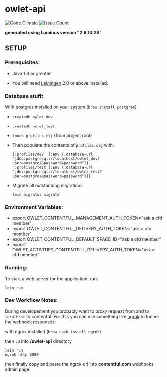 # owlet-api

[![Code Climate](https://codeclimate.com/github/codefordenver/owlet-api/badges/gpa.svg)](https://codeclimate.com/github/codefordenver/owlet-api)
[![Issue Count](https://codeclimate.com/github/codefordenver/owlet-api/badges/issue_count.svg)](https://codeclimate.com/github/codefordenver/owlet-api)

**generated using Luminus version "2.9.10.26"**

## SETUP


### Prerequisites:

- Java 1.8 or greater

- You will need [Leiningen][1] 2.0 or above installed.

### Database stuff:

With postgres installed on your system (`brew install postgres`)

- `createdb owlet_dev`
- `createdb owlet_test`
- `touch profiles.clj` (from project root)


- Then populate the contents of `profiles.clj` with:

	```
	{:profiles/dev  {:env {:database-url "jdbc:postgresql://localhost/owlet_dev?user=postgres&password=password"}}
	 :profiles/test {:env {:database-url "jdbc:postgresql://localhost/owlet_test?user=postgres&password=password"}}}
	```
- Migrate all outstanding migrations 
	
	`lein migratus migrate`

	
### Environment Variables:

- export OWLET_CONTENTFUL_MANAGEMENT_AUTH_TOKEN="ask a cfd member"
- export OWLET_CONTENTFUL_DELIVERY_AUTH_TOKEN="ask a cfd member"
- export OWLET_CONTENTFUL_DEFAULT_SPACE_ID="ask a cfd member"
- export OWLET_ACTIVITIES_CONTENTFUL_DELIVERY_AUTH_TOKEN="ask a cfd member"

[1]: https://github.com/technomancy/leiningen

### Running: 

To start a web server for the application, run:

    lein run
    

### Dev Workflow Notes:

During developement you probably want to proxy request from and to `localhost`
to contenful. For this you can use something like [ngrok](https://ngrok.com/)
to tunnel the webhook responses:

with ngrok installed (`brew cask install ngrok`)

then `cd` into **/owlet-api** directory

```
lein run
ngrok http 3000 
```

then finally copy and paste the ngrok url into **contentful.com** webhooks admin page.

